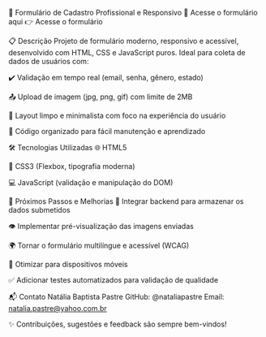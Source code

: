 📝 Formulário de Cadastro Profissional e Responsivo
🚀 Acesse o formulário aqui
👉 Acesse o formulário

📋 Descrição
Projeto de formulário moderno, responsivo e acessível, desenvolvido com HTML, CSS e JavaScript puros. Ideal para coleta de dados de usuários com:

✔️ Validação em tempo real (email, senha, gênero, estado)

📤 Upload de imagem (jpg, png, gif) com limite de 2MB

🎨 Layout limpo e minimalista com foco na experiência do usuário

🧩 Código organizado para fácil manutenção e aprendizado

🛠️ Tecnologias Utilizadas
🌐 HTML5

🎨 CSS3 (Flexbox, tipografia moderna)

💻 JavaScript (validação e manipulação do DOM)

🔮 Próximos Passos e Melhorias
🔐 Integrar backend para armazenar os dados submetidos

👁️ Implementar pré-visualização das imagens enviadas

🌍 Tornar o formulário multilíngue e acessível (WCAG)

📱 Otimizar para dispositivos móveis

✅ Adicionar testes automatizados para validação de qualidade

📬 Contato
Natália Baptista Pastre
GitHub: @nataliapastre
Email: natalia.pastre@yahoo.com.br

✨ Contribuições, sugestões e feedback são sempre bem-vindos!
